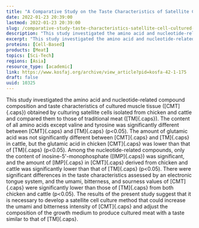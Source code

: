 ```yaml
---
title: "A Comparative Study on the Taste Characteristics of Satellite Cell Cultured Meat Derived from Chicken and Cattle Muscles"
date: 2022-01-23 20:39:00
lastmod: 2022-01-23 20:39:00
slug: /comparative-study-taste-characteristics-satellite-cell-cultured-meat-derived-chicken-and
description: "This study investigated the amino acid and nucleotide-related compound composition and taste characteristics of cultured muscle tissue (CMT) obtained by culturing satellite cells isolated from chicken and cattle and compared them to those of traditional meat (TM). The content of all amino acids except valine and tyrosine was significantly different between CMT and TM (p&lt;0.05)."
excerpt: "This study investigated the amino acid and nucleotide-related compound composition and taste characteristics of cultured muscle tissue (CMT) obtained by culturing satellite cells isolated from chicken and cattle and compared them to those of traditional meat (TM). The content of all amino acids except valine and tyrosine was significantly different between CMT and TM (p&lt;0.05)."
proteins: [Cell-Based]
products: [Meat]
topics: [Sci-Tech]
regions: [Asia]
resource_type: [academic]
link: https://www.kosfaj.org/archive/view_article?pid=kosfa-42-1-175
draft: false
uuid: 10325
---
```

This study investigated the amino acid and nucleotide-related compound
composition and taste characteristics of cultured muscle tissue
([CMT]{.caps}) obtained by culturing satellite cells isolated from
chicken and cattle and compared them to those of traditional meat
([TM]{.caps}). The content of all amino acids except valine and tyrosine
was significantly different between [CMT]{.caps} and [TM]{.caps}
(p\<0.05). The amount of glutamic acid was not significantly different
between [CMT]{.caps} and [TM]{.caps} in cattle, but the glutamic acid in
chicken [CMT]{.caps} was lower than that of [TM]{.caps} (p\<0.05). Among
the nucleotide-related compounds, only the content of
inosine-5'-monophosphate ([IMP]{.caps}) was significant, and the amount
of [IMP]{.caps} in [CMT]{.caps} derived from chicken and cattle was
significantly lower than that of [TM]{.caps} (p\<0.05). There were
significant differences in the taste characteristics assessed by an
electronic tongue system, and the umami, bitterness, and sourness values
of [CMT]{.caps} were significantly lower than those of [TM]{.caps} from
both chicken and cattle (p\<0.05). The results of the present study
suggest that it is necessary to develop a satellite cell culture method
that could increase the umami and bitterness intensity of [CMT]{.caps}
and adjust the composition of the growth medium to produce cultured meat
with a taste similar to that of [TM]{.caps}.
